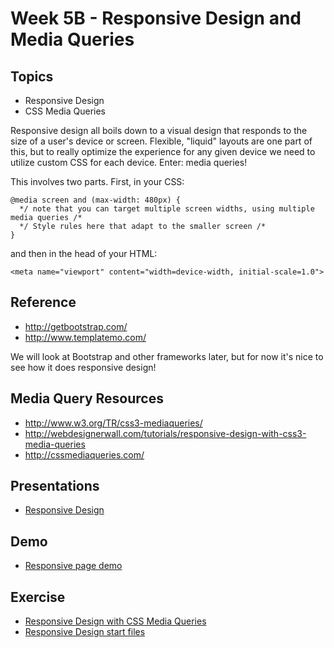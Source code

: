 # Week 5B - Responsive Design and Media Queries

## Topics
- Responsive Design
- CSS Media Queries

Responsive design all boils down to a visual design that responds to the size of a user's device or screen. Flexible, "liquid" layouts are one part of this, but to really optimize the experience for any given device we need to utilize custom CSS for each device. Enter: media queries!

This involves two parts. First, in your CSS:

```
@media screen and (max-width: 480px) {
  */ note that you can target multiple screen widths, using multiple media queries /*
  */ Style rules here that adapt to the smaller screen /*	
} 
```

and then in the head of your HTML:

``` 	
<meta name="viewport" content="width=device-width, initial-scale=1.0"> 
```

## Reference
- http://getbootstrap.com/
- http://www.templatemo.com/

We will look at Bootstrap and other frameworks later, but for now it's nice to see how it does responsive design!

## Media Query Resources
- http://www.w3.org/TR/css3-mediaqueries/
- http://webdesignerwall.com/tutorials/responsive-design-with-css3-media-queries
- http://cssmediaqueries.com/

## Presentations
- [Responsive Design](../presentations/4B-Responsive_Design.pdf)

## Demo
- [Responsive page demo](../other-files/Responsive_Demo.zip)

## Exercise
- [Responsive Design with CSS Media Queries](../exercises/week-4/ICE-ResponsiveCSS.pdf)
- [Responsive Design start files](../exercises/week-4/darth_start_files.zip)
